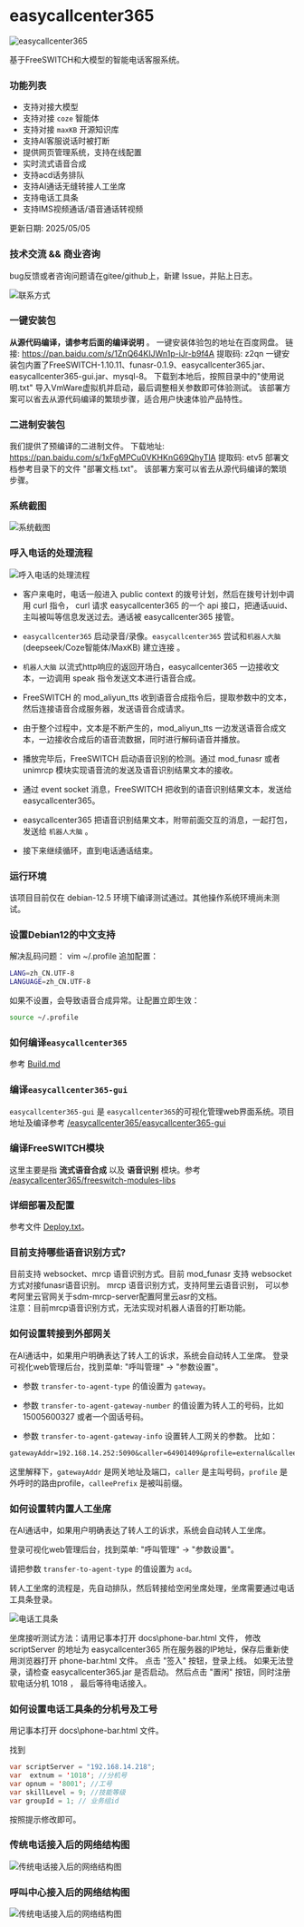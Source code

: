 # easycallcenter365

![easycallcenter365](logo.jpg) 

基于FreeSWITCH和大模型的智能电话客服系统。

### 功能列表

* 支持对接大模型
* 支持对接 `coze` 智能体
* 支持对接 `maxKB` 开源知识库
* 支持AI客服说话时被打断
* 提供网页管理系统，支持在线配置
* 实时流式语音合成
* 支持acd话务排队
* 支持AI通话无缝转接人工坐席
* 支持电话工具条
* 支持IMS视频通话/语音通话转视频
 
更新日期: 2025/05/05

### 技术交流 && 商业咨询

   bug反馈或者咨询问题请在gitee/github上，新建 Issue，并贴上日志。

  ![联系方式](wetchat.png) 

### 一键安装包

**从源代码编译，请参考后面的编译说明** 。 一键安装体验包的地址在百度网盘。
链接: https://pan.baidu.com/s/1ZnQ64KIJWn1p-iJr-b9f4A 提取码: z2qn 
一键安装包内置了FreeSWITCH-1.10.11、funasr-0.1.9、easycallcenter365.jar、easycallcenter365-gui.jar、mysql-8。
下载到本地后，按照目录中的"使用说明.txt" 导入VmWare虚拟机并启动，最后调整相关参数即可体验测试。
该部署方案可以省去从源代码编译的繁琐步骤，适合用户快速体验产品特性。

### 二进制安装包

我们提供了预编译的二进制文件。 下载地址: https://pan.baidu.com/s/1xFgMPCu0VKHKnG69QhyTlA 提取码: etv5
部署文档参考目录下的文件 "部署文档.txt"。 该部署方案可以省去从源代码编译的繁琐步骤。

### 系统截图

![系统截图](webgui.png)

### 呼入电话的处理流程

   ![呼入电话的处理流程](docs/images/process-flow.png) 
   
* 客户来电时，电话一般进入 public context 的拨号计划，然后在拨号计划中调用 curl 指令，
curl 请求 easycallcenter365 的一个 api 接口，把通话uuid、主叫被叫等信息发送过去。通话被 easycallcenter365 接管。

* `easycallcenter365` 启动录音/录像。`easycallcenter365` 尝试和`机器人大脑`(deepseek/Coze智能体/MaxKB) 建立连接 。
* `机器人大脑` 以流式http响应的返回开场白，easycallcenter365 一边接收文本，一边调用 speak 指令发送文本进行语音合成。
* FreeSWITCH 的 mod_aliyun_tts 收到语音合成指令后，提取参数中的文本，然后连接语音合成服务器，发送语音合成请求。
* 由于整个过程中，文本是不断产生的，mod_aliyun_tts 一边发送语音合成文本，一边接收合成后的语音流数据，同时进行解码语音并播放。
* 播放完毕后，FreeSWITCH 启动语音识别的检测。通过 mod_funasr 或者 unimrcp 模块实现语音流的发送及语音识别结果文本的接收。
* 通过 event socket 消息，FreeSWITCH 把收到的语音识别结果文本，发送给 easycallcenter365。
* easycallcenter365 把语音识别结果文本，附带前面交互的消息，一起打包，发送给  `机器人大脑` 。
* 接下来继续循环，直到电话通话结束。

### 运行环境

   该项目目前仅在 debian-12.5 环境下编译测试通过。其他操作系统环境尚未测试。 

### 设置Debian12的中文支持

解决乱码问题： vim ~/.profile  追加配置：

```bash
LANG=zh_CN.UTF-8
LANGUAGE=zh_CN.UTF-8    
```	

如果不设置，会导致语音合成异常。让配置立即生效：

```bash
source ~/.profile
```	

### 如何编译`easycallcenter365`

参考  [Build.md](Build.md)

### 编译`easycallcenter365-gui`
 
`easycallcenter365-gui` 是 `easycallcenter365`的可视化管理web界面系统。项目地址及编译参考 [/easycallcenter365/easycallcenter365-gui](https://gitee.com/easycallcenter365/easycallcenter365-gui)

### 编译FreeSWITCH模块
 
这里主要是指 **流式语音合成** 以及 **语音识别** 模块。参考 [/easycallcenter365/freeswitch-modules-libs](https://gitee.com/easycallcenter365/freeswitch-modules-libs)
   
### 详细部署及配置

参考文件 [Deploy.txt](https://github.com/easycallcenter365/easycallcenter365/blob/master/Deploy.txt)。

   
### 目前支持哪些语音识别方式?   

目前支持 websocket、mrcp 语音识别方式。目前 mod_funasr 支持 websocket 方式对接funasr语音识别。 
mrcp 语音识别方式，支持阿里云语音识别， 可以参考阿里云官网关于sdm-mrcp-server配置阿里云asr的文档。  
注意：目前mrcp语音识别方式，无法实现对机器人语音的打断功能。  
  

### 如何设置转接到外部网关  

在AI通话中，如果用户明确表达了转人工的诉求，系统会自动转人工坐席。
登录可视化web管理后台，找到菜单: "呼叫管理" -> "参数设置"。

* 参数 `transfer-to-agent-type` 的值设置为 `gateway`。

* 参数 `transfer-to-agent-gateway-number` 的值设置为转人工的号码，比如 15005600327 或者一个固话号码。

* 参数 `transfer-to-agent-gateway-info` 设置转人工网关的参数。 比如：
```txt
gatewayAddr=192.168.14.252:5090&caller=64901409&profile=external&calleePrefix=
```
这里解释下，`gatewayAddr` 是网关地址及端口，`caller` 是主叫号码，`profile` 是外呼时的路由profile，`calleePrefix` 是被叫前缀。

  
### 如何设置转内置人工坐席

  在AI通话中，如果用户明确表达了转人工的诉求，系统会自动转人工坐席。
  
  登录可视化web管理后台，找到菜单: "呼叫管理" -> "参数设置"。
  
  请把参数 `transfer-to-agent-type` 的值设置为 `acd`。

  转人工坐席的流程是，先自动排队，然后转接给空闲坐席处理，坐席需要通过电话工具条登录。  
  
  ![电话工具条](docs/images/phone-bar.png) 
  
  坐席接听测试方法：请用记事本打开 docs\phone-bar.html 文件，
  修改 scriptServer 的地址为 easycallcenter365 所在服务器的IP地址，保存后重新使用浏览器打开 phone-bar.html 文件。
  点击 "签入" 按钮，登录上线。 如果无法登录，请检查 easycallcenter365.jar 是否启动。
  然后点击 "置闲" 按钮，同时注册软电话分机 1018 ， 最后等待电话接入。

### 如何设置电话工具条的分机号及工号

  用记事本打开 docs\phone-bar.html 文件。
  
  找到   
```java     
var scriptServer = "192.168.14.218";		
var  extnum = '1018'; //分机号		
var opnum = '8001'; //工号		
var skillLevel = 9; //技能等级		
var groupId = 1; // 业务组id  
```		
		
  按照提示修改即可。
  
### 传统电话接入后的网络结构图

![传统电话接入后的网络结构图](docs/images/network-tra.png) 
  
### 呼叫中心接入后的网络结构图

![传统电话接入后的网络结构图](docs/images/network-callcenter.png) 

  
  